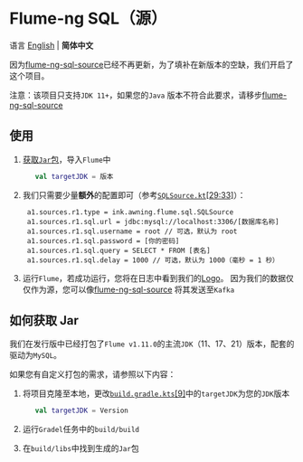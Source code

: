 # Flume-ng SQL（源）

语言 [English](README.md) | **简体中文**

因为[flume-ng-sql-source](https://github.com/keedio/flume-ng-sql-source)已经不再更新，为了填补在新版本的空缺，我们开启了这个项目。

注意：该项目只支持`JDK 11+`，如果您的`Java`
版本不符合此要求，请移步[flume-ng-sql-source](https://github.com/keedio/flume-ng-sql-source)

## 使用

1. [获取`Jar`包](#如何获取-jar)，导入`Flume`中
   ```kotlin
      val targetJDK = 版本
   ```
2. 我们只需要少量**额外**的配置即可（参考[`SQLSource.kt`[29:33]](src/main/kotlin/ink/awning/flume/sql/SQLSource.kt)）：

   ```
    a1.sources.r1.type = ink.awning.flume.sql.SQLSource
    a1.sources.r1.sql.url = jdbc:mysql://localhost:3306/[数据库名称]
    a1.sources.r1.sql.username = root // 可选，默认为 root
    a1.sources.r1.sql.password = [你的密码]
    a1.sources.r1.sql.query = SELECT * FROM [表名]
    a1.sources.r1.sql.delay = 1000 // 可选，默认为 1000（毫秒 = 1 秒）
    ```
3. 运行`Flume`，若成功运行，您将在日志中看到我们的[Logo](src/main/kotlin/ink/awning/flume/sql/Logo.kt)。
   因为我们的数据仅仅作为源，您可以像[flume-ng-sql-source](https://github.com/keedio/flume-ng-sql-source)
   将其发送至`Kafka`

## 如何获取 Jar

我们在发行版中已经打包了`Flume v1.11.0`的主流`JDK`（11、17、21）版本，配套的驱动为`MySQL`。

如果您有自定义打包的需求，请参照以下内容：

1. 将项目克隆至本地，更改[`build.gradle.kts`[9]](build.gradle.kts)中的`targetJDK`为您的`JDK`版本

   ```kotlin
      val targetJDK = Version
   ```

2. 运行`Gradel`任务中的`build/build`
3. 在`build/libs`中找到生成的`Jar`包
